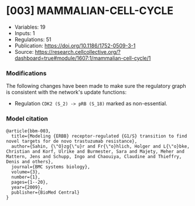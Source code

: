 # \[003\] MAMMALIAN-CELL-CYCLE

 - Variables: 19
 - Inputs: 1
 - Regulations: 51
 - Publication: https://doi.org/10.1186/1752-0509-3-1
 - Source: https://research.cellcollective.org/?dashboard=true#module/1607:1/mammalian-cell-cycle/1


### Modifications

The following changes have been made to make sure the regulatory graph is consistent with the network's update functions:

 - Regulation `CDK2 (S_2) -> pRB (S_18)` marked as non-essential.

### Model citation

```
@article{bbm-003,
  title={Modeling {ERBB} receptor-regulated {G1/S} transition to find novel targets for de novo trastuzumab resistance},
  author={Sahin, {\"O}zg{\"u}r and Fr{\"o}hlich, Holger and L{\"o}bke, Christian and Korf, Ulrike and Burmester, Sara and Majety, Meher and Mattern, Jens and Schupp, Ingo and Chaouiya, Claudine and Thieffry, Denis and others},
  journal={BMC systems biology},
  volume={3},
  number={1},
  pages={1--20},
  year={2009},
  publisher={BioMed Central}
}
```

